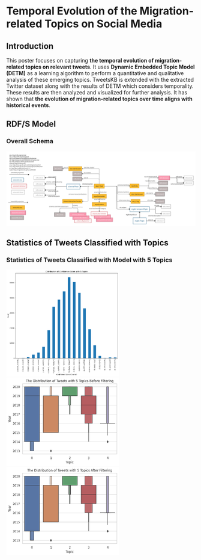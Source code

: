 # Temporal Evolution of the Migration-related Topics on Social Media

## Introduction

This poster focuses on capturing **the temporal evolution of migration-related topics on relevant tweets**. 
It uses **Dynamic Embedded Topic Model (DETM)** as a learning algorithm to perform a quantitative
and qualitative analysis of these emerging topics. TweetsKB is extended
with the extracted Twitter dataset along with the results of DETM which
considers temporality. These results are then analyzed and visualized for
further analysis. It has shown that **the evolution of migration-related topics over time aligns with historical events**. 

## RDF/S Model
### Overall Schema

![](images/migrationKB_schema.png)


## Statistics of Tweets Classified with Topics

### Statistics of Tweets Classified with Model with 5 Topics 


<img src="images/dist_plots/dist_cossim_5.png" width="300px"/> <img src="images/dist_plots/dist_before_filtering_time_5.png" width="300px"/> <img src="images/dist_plots/dist_after_filtering_time_5.png" width="300px"/>

